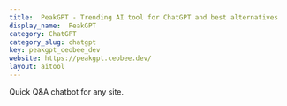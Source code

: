```yaml
---
title:  PeakGPT - Trending AI tool for ChatGPT and best alternatives
display_name:  PeakGPT
category: ChatGPT
category_slug: chatgpt
key: peakgpt_ceobee_dev
website: https://peakgpt.ceobee.dev/
layout: aitool
---
```


Quick Q&A chatbot for any site.
